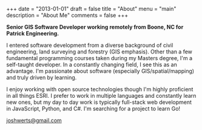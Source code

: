 +++
date = "2013-01-01"
draft = false
title = "About"
menu = "main"
description = "About Me"
comments = false
+++

**Senior GIS Software Developer working remotely from Boone, NC for Patrick Engineering.**  

I entered software development from a diverse background of civil engineering, land surveying and forestry (GIS emphasis). Other than a few fundamental programming courses taken during my Masters degree, I'm a self-taught developer. In a constantly changing field, I see this as an advantage. I'm passionate about software (especially GIS/spatial/mapping) and truly driven by learning.  

I enjoy working with open source technologies though I'm highly proficient in all things ESRI. I prefer to work in multiple languages and constantly learn new ones, but my day to day work is typically full-stack web development in JavaScript, Python, and C#.  I'm searching for a project to learn Go!

<a href="mailto:joshwerts@gmail.com">joshwerts@gmail.com</a>
